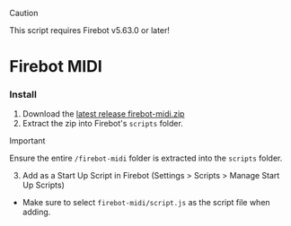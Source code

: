 > [!CAUTION]
> This script requires Firebot v5.63.0 or later!
# Firebot MIDI

### Install
1. Download the [latest release firebot-midi.zip](https://github.com/ebiggz/firebot-script-midi/releases)
2. Extract the zip into Firebot's `scripts` folder. 
> [!IMPORTANT]
> Ensure the entire `/firebot-midi` folder is extracted into the `scripts` folder.
3. Add as a Start Up Script in Firebot (Settings > Scripts > Manage Start Up Scripts)
  - Make sure to select `firebot-midi/script.js` as the script file when adding.
